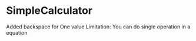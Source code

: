 # SimpleCalculator
Added backspace for One value 
Limitation: 
  You can do single operation in a equation
  
